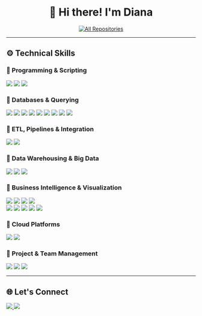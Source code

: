 <h1 align="center">👋 Hi there! I'm Diana</h1>

<p align="center">
  <a href="https://github.com/dianaasatryan-data?tab=repositories" target="_blank">
    <img alt="All Repositories" title="Browse All Repositories" 
         src="https://img.shields.io/badge/View%20All%20Repositories-181717?style=for-the-badge&logo=github&logoColor=white"/>
  </a>
</p>

---

<h2>⚙️ Technical Skills</h2>

<h3>🔹 Programming & Scripting</h3>
<p>
  <img src="https://img.shields.io/badge/Python-3776AB?style=flat&logo=python&logoColor=white"/>
  <img src="https://img.shields.io/badge/Bash-121011?style=flat&logo=gnubash&logoColor=white"/>
  <img src="https://img.shields.io/badge/Shell_Scripting-4EAA25?style=flat&logo=gnu&logoColor=white"/>
</p>

<h3>🔹 Databases & Querying</h3>
<p>
  <img src="https://img.shields.io/badge/SQL-025E8C?style=flat&logo=postgresql&logoColor=white"/>
  <img src="https://img.shields.io/badge/PostgreSQL-336791?style=flat&logo=postgresql&logoColor=white"/>
  <img src="https://img.shields.io/badge/MySQL-4479A1?style=flat&logo=mysql&logoColor=white"/>
  <img src="https://img.shields.io/badge/MSSQL-CC2927?style=flat&logo=microsoft-sql-server&logoColor=white"/>
  <img src="https://img.shields.io/badge/IBM%20Db2-054ADA?style=flat&logo=ibm&logoColor=white"/>
  <img src="https://img.shields.io/badge/MongoDB-4EA94B?style=flat&logo=mongodb&logoColor=white"/>
  <img src="https://img.shields.io/badge/Cassandra-1287B1?style=flat&logo=apache-cassandra&logoColor=white"/>
  <img src="https://img.shields.io/badge/BigQuery-4285F4?style=flat&logo=google-cloud&logoColor=white"/>
  <img src="https://img.shields.io/badge/AWS%20S3-FF9900?style=flat&logo=amazonaws&logoColor=white"/>
</p>

<h3>🔹 ETL, Pipelines & Integration</h3>
<p>
  <img src="https://img.shields.io/badge/Apache%20Airflow-017CEE?style=flat&logo=apache-airflow&logoColor=white"/>
  <img src="https://img.shields.io/badge/Apache%20Kafka-000000?style=flat&logo=apache-kafka&logoColor=white"/>
</p>

<h3>🔹 Data Warehousing & Big Data</h3>
<p>
  <img src="https://img.shields.io/badge/Hadoop-66CCFF?style=flat&logo=apache-hadoop&logoColor=black"/>
  <img src="https://img.shields.io/badge/Hive-FDEE21?style=flat&logo=apache-hive&logoColor=black"/>
  <img src="https://img.shields.io/badge/Apache%20Spark-E25A1C?style=flat&logo=apache-spark&logoColor=white"/>
</p>

<h3>🔹 Business Intelligence & Visualization</h3>
<p>
  <img src="https://img.shields.io/badge/PowerBI-F2C811?style=flat&logo=powerbi&logoColor=black"/>
  <img src="https://img.shields.io/badge/QuickSight-232F3E?style=flat&logo=amazonaws&logoColor=white"/>
  <img src="https://img.shields.io/badge/Apache%20Superset-000000?style=flat&logo=apache&logoColor=white"/>
  <img src="https://img.shields.io/badge/Looker%20Studio-4285F4?style=flat&logo=google&logoColor=white"/>
  <br>
  <img src="https://img.shields.io/badge/Matplotlib-003366?style=flat&logo=python&logoColor=white"/>
  <img src="https://img.shields.io/badge/Seaborn-4E89AE?style=flat&logo=python&logoColor=white"/>
  <img src="https://img.shields.io/badge/Plotly-3F4F75?style=flat&logo=plotly&logoColor=white"/>
  <img src="https://img.shields.io/badge/Excel-217346?style=flat&logo=microsoft-excel&logoColor=white"/>
  <img src="https://img.shields.io/badge/Stata-1E90FF?style=flat&logo=stata&logoColor=white"/>
</p>

<h3>🔹 Cloud Platforms</h3>
<p>
  <img src="https://img.shields.io/badge/Google%20Cloud-4285F4?style=flat&logo=google-cloud&logoColor=white"/>
  <img src="https://img.shields.io/badge/AWS-FF9900?style=flat&logo=amazon-aws&logoColor=white"/>
</p>

<h3>🔹 Project & Team Management</h3>
<p>
  <img src="https://img.shields.io/badge/Jira-0052CC?style=flat&logo=jira&logoColor=white"/>
  <img src="https://img.shields.io/badge/Confluence-172B4D?style=flat&logo=confluence&logoColor=white"/>
  <img src="https://img.shields.io/badge/GitHub-181717?style=flat&logo=github&logoColor=white"/>
</p>

---

<h2>🌐 Let's Connect</h2>
<p>
  <a href="https://www.linkedin.com/in/dianaasatryan/">
    <img src="https://img.shields.io/badge/LinkedIn-0077B5?style=for-the-badge&logo=linkedin&logoColor=white"/>
  </a>
  <a href="https://github.com/dianaasatryan-data">
    <img src="https://img.shields.io/badge/GitHub-181717?style=for-the-badge&logo=github&logoColor=white"/>
  </a>
</p>
